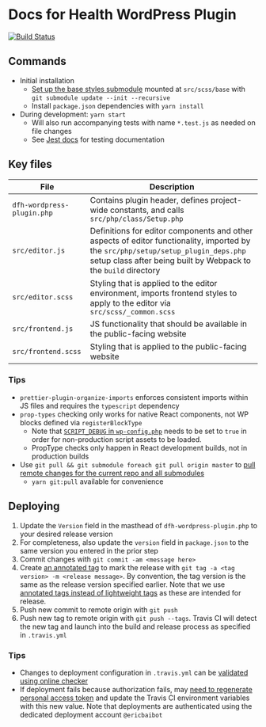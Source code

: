 # Docs for Health WordPress Plugin

[![Build Status](https://app.travis-ci.com/docsforhealth/dfh-wordpress-plugin.svg?branch=master)](https://app.travis-ci.com/docsforhealth/dfh-wordpress-plugin)

## Commands

- Initial installation
    + [Set up the base styles submodule](https://git-scm.com/book/en/v2/Git-Tools-Submodules) mounted at `src/scss/base` with `git submodule update --init --recursive` 
    + Install `package.json` dependencies with `yarn install`
- During development: `yarn start`
    + Will also run accompanying tests with name `*.test.js` as needed on file changes
    + See [Jest docs](https://jestjs.io/docs/expect) for testing documentation  

## Key files

| File | Description |
| ---- | ----------- |
| `dfh-wordpress-plugin.php` | Contains plugin header, defines project-wide constants, and calls `src/php/class/Setup.php` |
| `src/editor.js` | Definitions for editor components and other aspects of editor functionality, imported by the `src/php/setup/setup_plugin_deps.php` setup class after being built by Webpack to the `build` directory |
| `src/editor.scss` | Styling that is applied to the editor environment, imports frontend styles to apply to the editor via `src/scss/_common.scss` |
| `src/frontend.js` | JS functionality that should be available in the public-facing website |
| `src/frontend.scss` | Styling that is applied to the public-facing website |

### Tips

- `prettier-plugin-organize-imports` enforces consistent imports within JS files and requires the `typescript` dependency
- `prop-types` checking only works for native React components, not WP blocks defined via `registerBlockType`
    + Note that [`SCRIPT_DEBUG` in `wp-config.php`](https://wordpress.org/support/article/debugging-in-wordpress/#script_debug) needs to be set to `true` in order for non-production script assets to be loaded. 
    + PropType checks only happen in React development builds, not in production builds 
- Use `git pull && git submodule foreach git pull origin master` to [pull remote changes for the current repo and all submodules](https://stackoverflow.com/a/65130154)
    + `yarn git:pull` available for convenience

## Deploying

1. Update the `Version` field in the masthead of `dfh-wordpress-plugin.php` to your desired release version
2. For completeness, also update the `version` field in `package.json` to the same version you entered in the prior step
3. Commit changes with `git commit -am <message here>`
4. Create [an annotated tag](https://git-scm.com/book/en/v2/Git-Basics-Tagging) to mark the release with `git tag -a <tag version> -m <release message>`. By convention, the tag version is the same as the release version specified earlier. Note that we use [annotated tags instead of lightweight tags](https://stackoverflow.com/a/25996877) as these are intended for release. 
5. Push new commit to remote origin with `git push`
6. Push new tag to remote origin with `git push --tags`. Travis CI will detect the new tag and launch into the build and release process as specified in `.travis.yml`

### Tips

- Changes to deployment configuration in `.travis.yml` can be [validated using online checker](https://config.travis-ci.com/explore)
- If deployment fails because authorization fails, may [need to regenerate personal access token](https://docs.github.com/en/authentication/keeping-your-account-and-data-secure/creating-a-personal-access-token) and update the Travis CI environment variables with this new value. Note that deployments are authenticated using the dedicated deployment account `@ericbaibot` 

